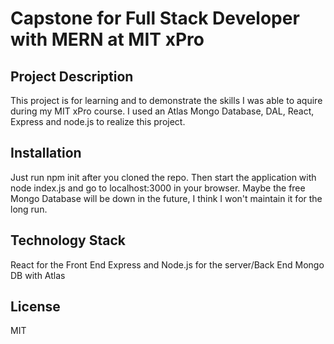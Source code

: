 # Capstone for Full Stack Developer with MERN at MIT xPro

## Project Description
This project is for learning and to demonstrate the skills I was able to aquire during my MIT xPro course. I used an Atlas Mongo Database, DAL, React, Express and node.js to realize this project.

## Installation
Just run npm init after you cloned the repo. Then start the application with node index.js and go to localhost:3000 in your browser.
Maybe the free Mongo Database will be down in the future, I think I won't maintain it for the long run.

## Technology Stack
React for the Front End
Express and Node.js for the server/Back End
Mongo DB with Atlas

## License
MIT
